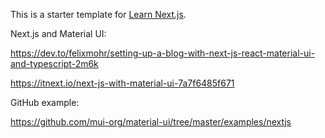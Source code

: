 This is a starter template for [Learn Next.js](https://nextjs.org/learn).

Next.js and Material UI:

https://dev.to/felixmohr/setting-up-a-blog-with-next-js-react-material-ui-and-typescript-2m6k

https://itnext.io/next-js-with-material-ui-7a7f6485f671

GitHub example:

https://github.com/mui-org/material-ui/tree/master/examples/nextjs